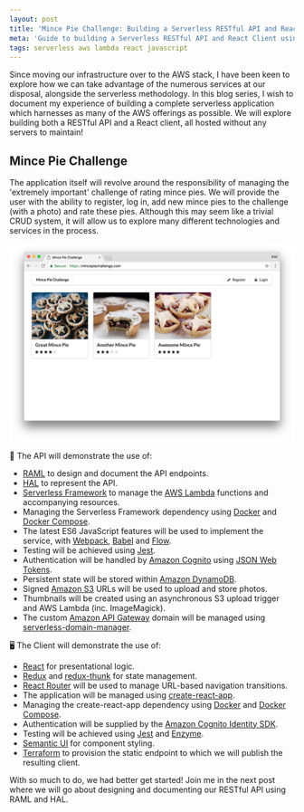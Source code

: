 ```yaml
---
layout: post
title: 'Mince Pie Challenge: Building a Serverless RESTful API and React Client'
meta: 'Guide to building a Serverless RESTful API and React Client using AWS services and modern development tools.'
tags: serverless aws lambda react javascript
---
```


Since moving our infrastructure over to the AWS stack, I have been keen to explore how we can take advantage of the numerous services at our disposal, alongside the serverless methodology.
In this blog series, I wish to document my experience of building a complete serverless application which harnesses as many of the AWS offerings as possible.
We will explore building both a RESTful API and a React client, all hosted without any servers to maintain!

<!--more-->

## Mince Pie Challenge

The application itself will revolve around the responsibility of managing the 'extremely important' challenge of rating mince pies.
We will provide the user with the ability to register, log in, add new mince pies to the challenge (with a photo) and rate these pies.
Although this may seem like a trivial CRUD system, it will allow us to explore many different technologies and services in the process.

<img src="/uploads/mince-pie-challenge-building-a-serverless-restful-api-and-react-client/mince-pie-challenge.png" alt="Mince Pie Challenge" />

📝 The API will demonstrate the use of:

- [RAML](https://raml.org/) to design and document the API endpoints.
- [HAL](http://stateless.co/hal_specification.html) to represent the API.
- [Serverless Framework](https://serverless.com/) to manage the [AWS Lambda](https://aws.amazon.com/lambda/) functions and accompanying resources.
- Managing the Serverless Framework dependency using [Docker](https://www.docker.com/community-edition) and [Docker Compose](https://docs.docker.com/compose/).
- The latest ES6 JavaScript features will be used to implement the service, with [Webpack](https://webpack.js.org/), [Babel](https://babeljs.io/) and [Flow](https://flow.org/).
- Testing will be achieved using [Jest](https://facebook.github.io/jest/).
- Authentication will be handled by [Amazon Cognito](https://aws.amazon.com/cognito/) using [JSON Web Tokens](https://jwt.io/).
- Persistent state will be stored within [Amazon DynamoDB](https://aws.amazon.com/dynamodb/).
- Signed [Amazon S3](https://aws.amazon.com/s3/) URLs will be used to upload and store photos.
- Thumbnails will be created using an asynchronous S3 upload trigger and AWS Lambda (inc. ImageMagick).
- The custom [Amazon API Gateway](https://aws.amazon.com/api-gateway/) domain will be managed using [serverless-domain-manager](https://github.com/amplify-education/serverless-domain-manager).

🖥️ The Client will demonstrate the use of:

- [React](https://reactjs.org/) for presentational logic.
- [Redux](https://redux.js.org/) and [redux-thunk](https://github.com/gaearon/redux-thunk) for state management.
- [React Router](https://reacttraining.com/react-router/) will be used to manage URL-based navigation transitions.
- The application will be managed using [create-react-app](https://github.com/facebook/create-react-app).
- Managing the create-react-app dependency using [Docker](https://www.docker.com/community-edition) and [Docker Compose](https://docs.docker.com/compose/).
- Authentication will be supplied by the [Amazon Cognito Identity SDK](https://github.com/aws/aws-amplify/tree/master/packages/amazon-cognito-identity-js).
- Testing will be achieved using [Jest](https://facebook.github.io/jest/) and [Enzyme](http://airbnb.io/enzyme/).
- [Semantic UI](https://react.semantic-ui.com/) for component styling.
- [Terraform](https://www.terraform.io/) to provision the static endpoint to which we will publish the resulting client.

With so much to do, we had better get started!
Join me in the next post where we will go about designing and documenting our RESTful API using RAML and HAL.
